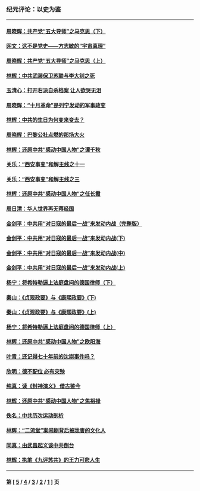 ### 纪元评论：以史为鉴
---
#### [周晓辉：共产党“五大导师”之马克思（下）](../../pages/nsc1028/n8671884.md) 
#### [网文：这不是党史——方志敏的“宇宙真理”](../../pages/nsc1028/n8674159.md) 
#### [周晓辉：共产党“五大导师”之马克思（上）](../../pages/nsc1028/n8671842.md) 
#### [林辉：中共武装保卫苏联与李大钊之死](../../pages/nsc1028/n8669027.md) 
#### [玉清心：打开右派自杀档案 让人欲哭无泪](../../pages/nsc1028/n8668553.md) 
#### [周晓辉：“十月革命”是列宁发动的军事政变](../../pages/nsc1028/n8666081.md) 
#### [林辉：中共的生日为何变来变去？](../../pages/nsc1028/n8662587.md) 
#### [周晓辉：巴黎公社点燃的那场大火](../../pages/nsc1028/n8659255.md) 
#### [林辉：还原中共“感动中国人物”之谭千秋](../../pages/nsc1028/n8621324.md) 
#### [关乐：“西安事变”和解主线之十一](../../pages/nsc1028/n8605707.md) 
#### [关乐：“西安事变”和解主线之三](../../pages/nsc1028/n8586425.md) 
#### [林辉：还原中共“感动中国人物”之任长霞](../../pages/nsc1028/n8530958.md) 
#### [周日清：华人世界再无蒋经国](../../pages/nsc1028/n8519039.md) 
#### [金剑平：中共用“对日寇的最后一战”来发动内战（完整版）](../../pages/nsc1028/n8503309.md) 
#### [金剑平：中共用“对日寇的最后一战”来发动内战(下)](../../pages/nsc1028/n8503279.md) 
#### [金剑平：中共用“对日寇的最后一战”来发动内战(中)](../../pages/nsc1028/n8503227.md) 
#### [金剑平：中共用“对日寇的最后一战”来发动内战(上)](../../pages/nsc1028/n8503133.md) 
#### [杨宁：将希特勒逼上法庭盘问的德国律师（下）](../../pages/nsc1028/n8496670.md) 
#### [秦山：《贞观政要》与《康熙政要》(下)](../../pages/nsc1028/n8496151.md) 
#### [秦山：《贞观政要》与《康熙政要》(上)](../../pages/nsc1028/n8493071.md) 
#### [杨宁：将希特勒逼上法庭盘问的德国律师（上）](../../pages/nsc1028/n8490119.md) 
#### [林辉：还原中共“感动中国人物”之欧阳海](../../pages/nsc1028/n8458859.md) 
#### [叶青：还记得七十年前的沈崇事件吗？](../../pages/nsc1028/n8443029.md) 
#### [欣明：德不配位 必有灾殃](../../pages/nsc1028/n8439386.md) 
#### [纯真：读《封神演义》 借古鉴今](../../pages/nsc1028/n8438140.md) 
#### [林辉：还原中共“感动中国人物”之焦裕禄](../../pages/nsc1028/n8431774.md) 
#### [佚名：中共历次运动剖析](../../pages/nsc1028/n8431232.md) 
#### [林辉：“二流堂”案闹剧背后被戕害的文化人](../../pages/nsc1028/n8418336.md) 
#### [同真：由武昌起义谈中共倒台](../../pages/nsc1028/n8406622.md) 
#### [林辉：执笔《九评苏共》的王力可悲人生](../../pages/nsc1028/n8402587.md) 

---
#### 第 [ [5](./5.md) / [4](./4.md) / [3](./3.md) / [2](./2.md) / [1](./1.md) ] 页
